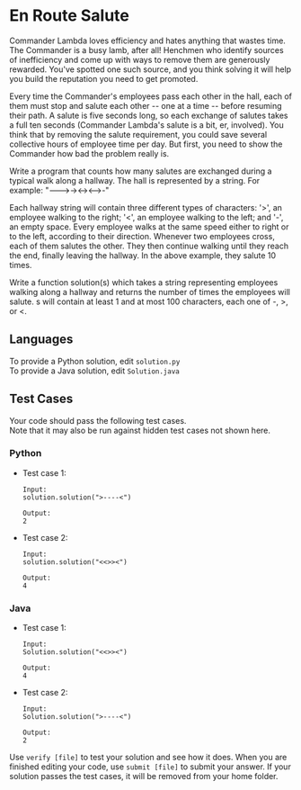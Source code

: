 # En Route Salute

Commander Lambda loves efficiency and hates anything that wastes time. The Commander is a busy lamb, after all! Henchmen who identify sources of inefficiency and come up with ways to remove them are generously rewarded. You've spotted one such source, and you think solving it will help you build the reputation you need to get promoted.

Every time the Commander's employees pass each other in the hall, each of them must stop and salute each other -- one at a time -- before resuming their path. A salute is five seconds long, so each exchange of salutes takes a full ten seconds (Commander Lambda's salute is a bit, er, involved). You think that by removing the salute requirement, you could save several collective hours of employee time per day. But first, you need to show the Commander how bad the problem really is.

Write a program that counts how many salutes are exchanged during a typical walk along a hallway. The hall is represented by a string. For example:
"--->-><-><-->-"

Each hallway string will contain three different types of characters: '>', an employee walking to the right; '<', an employee walking to the left; and '-', an empty space. Every employee walks at the same speed either to right or to the left, according to their direction. Whenever two employees cross, each of them salutes the other. They then continue walking until they reach the end, finally leaving the hallway. In the above example, they salute 10 times.

Write a function solution(s) which takes a string representing employees walking along a hallway and returns the number of times the employees will salute. s will contain at least 1 and at most 100 characters, each one of -, >, or <.

## Languages

To provide a Python solution, edit `solution.py`  
To provide a Java solution, edit `Solution.java`

## Test Cases

Your code should pass the following test cases.  
Note that it may also be run against hidden test cases not shown here.

### Python

- Test case 1:

  ```
  Input:
  solution.solution(">----<")

  Output:
  2
  ```

- Test case 2:

  ```
  Input:
  solution.solution("<<>><")

  Output:
  4
  ```

### Java

- Test case 1:

  ```
  Input:
  Solution.solution("<<>><")

  Output:
  4
  ```

- Test case 2:

  ```
  Input:
  Solution.solution(">----<")

  Output:
  2
  ```

Use `verify [file]` to test your solution and see how it does. When you are finished editing your code, use `submit [file]` to submit your answer. If your solution passes the test cases, it will be removed from your home folder.
